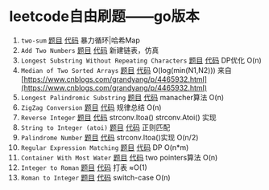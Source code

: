 # leetcode自由刷题——go版本

1. `two-sum` [题目](https://leetcode.com/problems/two-sum/) [代码](two-sum/two-sum.go) 暴力循环|哈希Map
2. `Add Two Numbers` [题目](https://leetcode.com/problems/add-two-numbers/) [代码](add-two-numbers/add-two-numbers.go) 新建链表，仿真
3. `Longest Substring Without Repeating Characters` [题目](https://leetcode.com/problems/longest-substring-without-repeating-characters/) [代码](longest-substring-without-repeating-characters/longest-substring-without-repeating-characters.go)  DP优化 O(n)
4. `Median of Two Sorted Arrays` [题目](https://leetcode.com/problems/median-of-two-sorted-arrays/) [代码](median-of-two-sorted-arrays/median-of-two-sorted-arrays.go)  O(log(min(N1,N2))) 来自[https://www.cnblogs.com/grandyang/p/4465932.html](https://www.cnblogs.com/grandyang/p/4465932.html)
5. `Longest Palindromic Substring` [题目](https://leetcode.com/problems/longest-palindromic-substring/) [代码](longest-palindromic-substring/longest-palindromic-substring.go) manacher算法 O(n)
6. `ZigZag Conversion` [题目](https://leetcode.com/problems/zigzag-conversion/) [代码](zigzag-conversion/zigzag-conversion.go) 规律总结 O(n)
7. `Reverse Integer` [题目](https://leetcode.com/problems/reverse-integer/) [代码](reverse-integer/reverse-integer.go) strconv.Itoa() strconv.Atoi() 实现
8. `String to Integer (atoi)` [题目](https://leetcode.com/problems/string-to-integer-atoi/) [代码](string-to-integer-atoi/string-to-integer-atoi.go) 正则匹配
9. `Palindrome Number` [题目](https://leetcode.com/problems/palindrome-number/) [代码](palindrome-number/palindrome-number.go) strconv.Itoa()实现 O(n/2)
10. `Regular Expression Matching` [题目](https://leetcode.com/problems/regular-expression-matching/) [代码](regular-expression-matching/regular-expression-matching.go) DP O(n*m)
11. `Container With Most Water` [题目](https://leetcode.com/problems/container-with-most-water/) [代码](container-with-most-water/container-with-most-water.go) two pointers算法 O(n)
12. `Integer to Roman` [题目](https://leetcode.com/problems/integer-to-roman/) [代码](integer-to-roman/integer-to-roman.go) 打表 ≈O(1)
13. `Roman to Integer` [题目](https://leetcode.com/problems/roman-to-integer/) [代码](roman-to-integer/roman-to-integer.go) switch-case O(n)